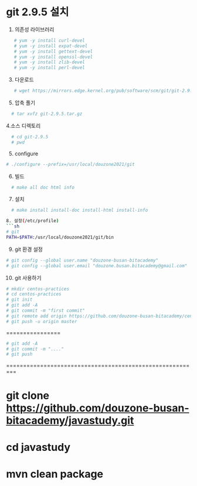 # git 2.9.5 설치

1. 의존성 라이브러리
```sh
   # yum -y install curl-devel
   # yum -y install expat-devel
   # yum -y install gettext-devel
   # yum -y install openssl-devel
   # yum -y install zlib-devel
   # yum -y install perl-devel
```

3. 다운로드
```sh
   # wget https://mirrors.edge.kernel.org/pub/software/scm/git/git-2.9.5.tar.gz
```

5. 압축 풀기
```sh
  # tar xvfz git-2.9.5.tar.gz
```

4.소스 디렉토리
```sh
  # cd git-2.9.5
  # pwd
```

5. configure
```sh
# ./configure --prefix=/usr/local/douzone2021/git
```

6. 빌드
```sh
  # make all doc html info
```
   
7. 설치
```sh
  # make install install-doc install-html install-info

8. 설정(/etc/profile)
```sh
# git
PATH=$PATH:/usr/local/douzone2021/git/bin
```

9. git 환경 설정
```sh
# git config --global user.name "douzone-busan-bitacademy"
# git config --global user.email "douzone.busan.bitacademy@gmail.com"
```

10. git 사용하기
```sh
# mkdir centos-practices
# cd centos-practices
# git init
# git add -A
# git commit -m "first commit"
# git remote add origin https://github.com/douzone-busan-bitacademy/centos-practices.git
# git push -u origin master
```
================
```sh
# git add -A
# git commit -m "...."
# git push
```


=========================================================


# git clone https://github.com/douzone-busan-bitacademy/javastudy.git
# cd javastudy
# mvn clean package










  







